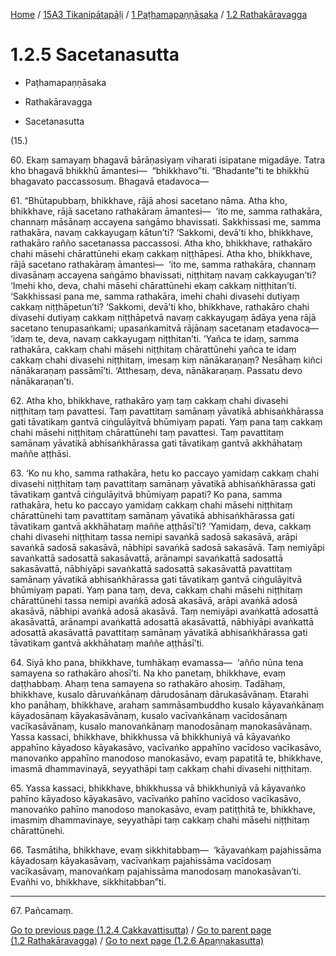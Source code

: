 
[Home](/) / [15A3 Tikanipātapāḷi](../...md) / [1 Paṭhamapaṇṇāsaka](...md) / [1.2 Rathakāravagga](../15A3/1/1.2.md)

# 1.2.5 Sacetanasutta

* Paṭhamapaṇṇāsaka

* Rathakāravagga

* Sacetanasutta

(15.)

60\. Ekaṃ samayaṃ bhagavā bārāṇasiyaṃ viharati isipatane migadāye. Tatra kho bhagavā bhikkhū āmantesi—  “bhikkhavo”ti. “Bhadante”ti te bhikkhū bhagavato paccassosuṃ. Bhagavā etadavoca—

61\. “Bhūtapubbaṃ, bhikkhave, rājā ahosi sacetano nāma. Atha kho, bhikkhave, rājā sacetano rathakāraṃ āmantesi—  ‘ito me, samma rathakāra, channaṃ māsānaṃ accayena saṅgāmo bhavissati. Sakkhissasi me, samma rathakāra, navaṃ cakkayugaṃ kātun’ti? ‘Sakkomi, devā’ti kho, bhikkhave, rathakāro rañño sacetanassa paccassosi. Atha kho, bhikkhave, rathakāro chahi māsehi chārattūnehi ekaṃ cakkaṃ niṭṭhāpesi. Atha kho, bhikkhave, rājā sacetano rathakāraṃ āmantesi—  ‘ito me, samma rathakāra, channaṃ divasānaṃ accayena saṅgāmo bhavissati, niṭṭhitaṃ navaṃ cakkayugan’ti? ‘Imehi kho, deva, chahi māsehi chārattūnehi ekaṃ cakkaṃ niṭṭhitan’ti. ‘Sakkhissasi pana me, samma rathakāra, imehi chahi divasehi dutiyaṃ cakkaṃ niṭṭhāpetun’ti? ‘Sakkomi, devā’ti kho, bhikkhave, rathakāro chahi divasehi dutiyaṃ cakkaṃ niṭṭhāpetvā navaṃ cakkayugaṃ ādāya yena rājā sacetano tenupasaṅkami; upasaṅkamitvā rājānaṃ sacetanaṃ etadavoca—  ‘idaṃ te, deva, navaṃ cakkayugaṃ niṭṭhitan’ti. ‘Yañca te idaṃ, samma rathakāra, cakkaṃ chahi māsehi niṭṭhitaṃ chārattūnehi yañca te idaṃ cakkaṃ chahi divasehi niṭṭhitaṃ, imesaṃ kiṃ nānākaraṇaṃ? Nesāhaṃ kiñci nānākaraṇaṃ passāmī’ti. ‘Atthesaṃ, deva, nānākaraṇaṃ. Passatu devo nānākaraṇan’ti.

62\. Atha kho, bhikkhave, rathakāro yaṃ taṃ cakkaṃ chahi divasehi niṭṭhitaṃ taṃ pavattesi. Taṃ pavattitaṃ samānaṃ yāvatikā abhisaṅkhārassa gati tāvatikaṃ gantvā ciṅgulāyitvā bhūmiyaṃ papati. Yaṃ pana taṃ cakkaṃ chahi māsehi niṭṭhitaṃ chārattūnehi taṃ pavattesi. Taṃ pavattitaṃ samānaṃ yāvatikā abhisaṅkhārassa gati tāvatikaṃ gantvā akkhāhataṃ maññe aṭṭhāsi.

63\. ‘Ko nu kho, samma rathakāra, hetu ko paccayo yamidaṃ cakkaṃ chahi divasehi niṭṭhitaṃ taṃ pavattitaṃ samānaṃ yāvatikā abhisaṅkhārassa gati tāvatikaṃ gantvā ciṅgulāyitvā bhūmiyaṃ papati? Ko pana, samma rathakāra, hetu ko paccayo yamidaṃ cakkaṃ chahi māsehi niṭṭhitaṃ chārattūnehi taṃ pavattitaṃ samānaṃ yāvatikā abhisaṅkhārassa gati tāvatikaṃ gantvā akkhāhataṃ maññe aṭṭhāsī’ti? ‘Yamidaṃ, deva, cakkaṃ chahi divasehi niṭṭhitaṃ tassa nemipi savaṅkā sadosā sakasāvā, arāpi savaṅkā sadosā sakasāvā, nābhipi savaṅkā sadosā sakasāvā. Taṃ nemiyāpi savaṅkattā sadosattā sakasāvattā, arānampi savaṅkattā sadosattā sakasāvattā, nābhiyāpi savaṅkattā sadosattā sakasāvattā pavattitaṃ samānaṃ yāvatikā abhisaṅkhārassa gati tāvatikaṃ gantvā ciṅgulāyitvā bhūmiyaṃ papati. Yaṃ pana taṃ, deva, cakkaṃ chahi māsehi niṭṭhitaṃ chārattūnehi tassa nemipi avaṅkā adosā akasāvā, arāpi avaṅkā adosā akasāvā, nābhipi avaṅkā adosā akasāvā. Taṃ nemiyāpi avaṅkattā adosattā akasāvattā, arānampi avaṅkattā adosattā akasāvattā, nābhiyāpi avaṅkattā adosattā akasāvattā pavattitaṃ samānaṃ yāvatikā abhisaṅkhārassa gati tāvatikaṃ gantvā akkhāhataṃ maññe aṭṭhāsī’ti.

64\. Siyā kho pana, bhikkhave, tumhākaṃ evamassa—  ‘añño nūna tena samayena so rathakāro ahosī’ti. Na kho panetaṃ, bhikkhave, evaṃ daṭṭhabbaṃ. Ahaṃ tena samayena so rathakāro ahosiṃ. Tadāhaṃ, bhikkhave, kusalo dāruvaṅkānaṃ dārudosānaṃ dārukasāvānaṃ. Etarahi kho panāhaṃ, bhikkhave, arahaṃ sammāsambuddho kusalo kāyavaṅkānaṃ kāyadosānaṃ kāyakasāvānaṃ, kusalo vacīvaṅkānaṃ vacīdosānaṃ vacīkasāvānaṃ, kusalo manovaṅkānaṃ manodosānaṃ manokasāvānaṃ. Yassa kassaci, bhikkhave, bhikkhussa vā bhikkhuniyā vā kāyavaṅko appahīno kāyadoso kāyakasāvo, vacīvaṅko appahīno vacīdoso vacīkasāvo, manovaṅko appahīno manodoso manokasāvo, evaṃ papatitā te, bhikkhave, imasmā dhammavinayā, seyyathāpi taṃ cakkaṃ chahi divasehi niṭṭhitaṃ.

65\. Yassa kassaci, bhikkhave, bhikkhussa vā bhikkhuniyā vā kāyavaṅko pahīno kāyadoso kāyakasāvo, vacīvaṅko pahīno vacīdoso vacīkasāvo, manovaṅko pahīno manodoso manokasāvo, evaṃ patiṭṭhitā te, bhikkhave, imasmiṃ dhammavinaye, seyyathāpi taṃ cakkaṃ chahi māsehi niṭṭhitaṃ chārattūnehi.

66\. Tasmātiha, bhikkhave, evaṃ sikkhitabbaṃ—  ‘kāyavaṅkaṃ pajahissāma kāyadosaṃ kāyakasāvaṃ, vacīvaṅkaṃ pajahissāma vacīdosaṃ vacīkasāvaṃ, manovaṅkaṃ pajahissāma manodosaṃ manokasāvan’ti. Evañhi vo, bhikkhave, sikkhitabban”ti.

---

67\. Pañcamaṃ.



[Go to previous page (1.2.4 Cakkavattisutta)](1.2.4.md) / [Go to parent page (1.2 Rathakāravagga)](../15A3/1/1.2.md) / [Go to next page (1.2.6 Apaṇṇakasutta)](1.2.6.md)


